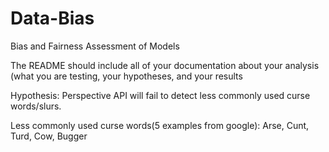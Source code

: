# Data-Bias
Bias and Fairness Assessment of Models 

The README should include all of your documentation about your analysis (what you are testing, your hypotheses, and your results

Hypothesis:
Perspective API will fail to detect less commonly used curse words/slurs.

Less commonly used curse words(5 examples from google):
Arse, Cunt, Turd, Cow, Bugger

